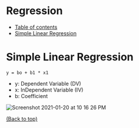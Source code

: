 # Regression
- [Table of contents](#table-of-contents)
- [Simple Linear Regression](#simple-linear-regression)


# Simple Linear Regression

```
y = bo + b1 * x1
```
- y: Dependent Variable (DV)
- x: InDependent Variable (IV)
- b: Coefficient

![Screenshot 2021-01-20 at 10 16 26 PM](https://user-images.githubusercontent.com/64508435/105186896-24174600-5b6d-11eb-9eb8-8c7f5e82d268.png)



[(Back to top)](#table-of-contents)

